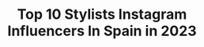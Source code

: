 ---
title: Top 10 Stylists Instagram Influencers In Spain in 2023
description: >-
  Find top stylists Instagram influencers in Spain in 2023. Most popular hashtags: #fashion #streetstyle #ootd.
platform: Instagram
hits: 207
text_top: See the best Instagram influencers on inBeat.
text_bottom: Our search engine has 207 Instagram influencers like this in Spain for you to connect with.
profiles:
  - username: "aliciapadron_"
    fullname: >-
      Alicia Padrón
    bio: >-
      Stylist
    location: "Spain"
    followers: 10824
    engagement: 400
    commentsToLikes: 0.044629
    id: ck0tuiivf7bb40i19p4rf804v
    verified: false
    hashtags: "#bimbaylolized, #tank, #trucklife, #bts"
  - username: "casarella21"
    fullname: >-
      Casarella21
    bio: >-
      •Grid for glam life-Stories for real life •CEO @luxeandloaded •CEO @_thejetsetlifestylegroup_ •@beautybycassie.x •Freelance Stylist
    location: "Spain"
    followers: 26179
    engagement: 373
    commentsToLikes: 0.110985
    id: ck5hososmq5pp0i11qv62rr4n
    verified: false
    hashtags: ""
  - username: "natalielaurenfay"
    fullname: >-
      Natalie Lauren Fay
    bio: >-
      Creative Director & Stylist Marbella & Dubai @natalielfay_
    location: "Spain"
    followers: 12507
    engagement: 997
    commentsToLikes: 0.060143
    id: ck6ueymc3tsr30j71m91sjt56
    verified: false
    hashtags: ""
  - username: "elsonidodemistacones"
    fullname: >-
      El Sonido De Mis Tacones
    bio: >-
      Vanessa Pergón ⭐️Influencer Fashion Stylist | Freelance Tv,Publicidad, Cine. Nuevo post⬇️⬇️⬇️⬇️
    location: "Spain"
    followers: 32293
    engagement: 280
    commentsToLikes: 0.087276
    id: ck5zm5lzclxz80i14onn024g8
    verified: false
    hashtags: "#ibiza, #lookoftheday, #ibizastyle, #ibiza2020"
  - username: "ilenia_vallejo"
    fullname: >-
      I L E N I A   V A L L E J O👖
    bio: >-
      📍Madrid 📍Dubai 🧥 STYLIST, FASHION CONSULTANT & PERSONAL SHOPPER - CEO @jolieandcamile - Detox y organización de armarios with @closetdetoxmadrid
    location: "Spain"
    followers: 20389
    engagement: 332
    commentsToLikes: 0.118968
    id: ck5qbvuo6nmql0i11hgm3k1v1
    verified: false
    hashtags: "#trendy, #stylist, #summer, #fashionista"
  - username: "marvelousminaya"
    fullname: >-
      Omayra García
    bio: >-
      📩Omayraminaya@hotmail.com ❤️ bonita con básicos ❤️ Stylist and hairdresser 😍 #moda #lifestyle #hairstyle @tre_donne 💆💇💁 📍Ourense Todos mis looks ⬇⬇
    location: "Spain"
    followers: 30245
    engagement: 182
    commentsToLikes: 0.326435
    id: ck55pdb9uabkb0i1185rru2jq
    verified: false
    hashtags: "#tijnsunwear, #tijneyewear, #streetstyle, #casual"
  - username: "skhbarbara"
    fullname: >-
      Barbara 🐹
    bio: >-
      21 y.o vegetarian, Moscow 👼🏻 currently living in Barcelona 🛩 crazy stylist and model, DM🥥 лайф : @varechhhkaa , clo : @_epicfail___ ad: @skh.pr
    location: "Spain"
    followers: 55635
    engagement: 380
    commentsToLikes: 0.028632
    id: ck0tyckx3mfhx0i19ihtfs02s
    verified: false
    hashtags: ""
  - username: "carolinapshopper"
    fullname: >-
      Carolina De Souza
    bio: >-
      👛 Asesora de imagen 🛍 Personal shopper 👠 Fashion stylist & Blogger 👗 15%Shein”carolinapshopper15” ⚠️ 21buttons.com/carolinapshopper/ 💄 Beauty 📍 Elche
    location: "Spain"
    followers: 25488
    engagement: 431
    commentsToLikes: 0.544446
    id: ck6u71xgcizzc0j71c98cprdk
    verified: false
    hashtags: "#trendy, #sheingals, #estampados, #tendencias2020"
  - username: "lauracaldarola"
    fullname: >-
      Laura Caldarola
    bio: >-
      Mother of two • Italian in Spain • Author of “En Marzo se peinan las brujas” • Elle España blogger “Mamma Mía” • TV host • Stylist 📍Madrid - Milán
    location: "Spain"
    followers: 35012
    engagement: 269
    commentsToLikes: 0.049396
    id: ck134yeqiysmw0i19gecpq6p1
    verified: false
    hashtags: "#ad, #vitalidadzespri, #laprovencalelovers, #adv"
  - username: "jesusreyestv"
    fullname: >-
      Jesús Reyes
    bio: >-
      👨🏻‍💻 CEO @coolhuntingmadrid Comunicación 📺 Periodista Experto en #Moda & #TV Host🤴🏻Autor de 'Alter Ego' 📕 #Stylist 🧥
    location: "Spain"
    followers: 92812
    engagement: 210
    commentsToLikes: 0.329035
    id: ck6tiuz1m1h9i0j716tqdsleb
    verified: true
    hashtags: "#agency, #helloseptember, #moeyewear, #tbt"
---